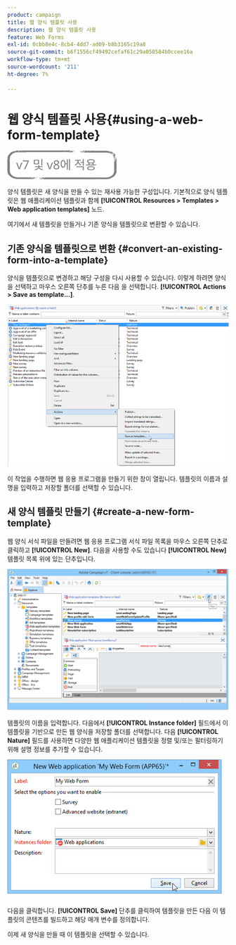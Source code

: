 ```yaml
---
product: campaign
title: 웹 양식 템플릿 사용
description: 웹 양식 템플릿 사용
feature: Web Forms
exl-id: 0cbb8e4c-8cb4-4dd7-ad09-b8b3165c19a8
source-git-commit: b6f1556cf49492cefaf61c29a058584b0ccee16a
workflow-type: tm+mt
source-wordcount: '211'
ht-degree: 7%

---
```


# 웹 양식 템플릿 사용{#using-a-web-form-template}

![](../../assets/common.svg)

양식 템플릿은 새 양식을 만들 수 있는 재사용 가능한 구성입니다. 기본적으로 양식 템플릿은 웹 애플리케이션 템플릿과 함께 **[!UICONTROL Resources > Templates > Web application templates]** 노드.

여기에서 새 템플릿을 만들거나 기존 양식을 템플릿으로 변환할 수 있습니다.

## 기존 양식을 템플릿으로 변환 {#convert-an-existing-form-into-a-template}

양식을 템플릿으로 변경하고 해당 구성을 다시 사용할 수 있습니다. 이렇게 하려면 양식을 선택하고 마우스 오른쪽 단추를 누른 다음 을 선택합니다. **[!UICONTROL Actions > Save as template...]**.

![](assets/s_ncs_admin_survey_saveastemplate.png)

이 작업을 수행하면 웹 응용 프로그램을 만들기 위한 창이 열립니다. 템플릿의 이름과 설명을 입력하고 저장할 폴더를 선택할 수 있습니다.

## 새 양식 템플릿 만들기 {#create-a-new-form-template}

웹 양식 서식 파일을 만들려면 웹 응용 프로그램 서식 파일 목록을 마우스 오른쪽 단추로 클릭하고 **[!UICONTROL New]**. 다음을 사용할 수도 있습니다 **[!UICONTROL New]** 템플릿 목록 위에 있는 단추입니다.

![](assets/s_ncs_admin_survey_createtemplate.png)

템플릿의 이름을 입력합니다. 다음에서 **[!UICONTROL Instance folder]** 필드에서 이 템플릿을 기반으로 만든 웹 양식을 저장할 폴더를 선택합니다. 다음 **[!UICONTROL Nature]** 필드를 사용하면 다양한 웹 애플리케이션 템플릿을 정렬 및/또는 필터링하기 위해 설명 정보를 추가할 수 있습니다.

![](assets/s_ncs_admin_survey_createtemplate_details.png)

다음을 클릭합니다. **[!UICONTROL Save]** 단추를 클릭하여 템플릿을 만든 다음 이 템플릿의 콘텐츠를 빌드하고 해당 매개 변수를 정의합니다.

이제 새 양식을 만들 때 이 템플릿을 선택할 수 있습니다.
